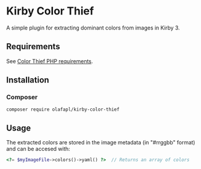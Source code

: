# Kirby Color Thief

A simple plugin for extracting dominant colors from images in Kirby 3.

## Requirements

See [Color Thief PHP requirements](https://github.com/ksubileau/color-thief-php#requirements).

## Installation

### Composer

```shell
composer require olafapl/kirby-color-thief
```

## Usage

The extracted colors are stored in the image metadata (in "#rrggbb" format) and can be accesed with:

```php
<?= $myImageFile->colors()->yaml() ?>  // Returns an array of colors
```
